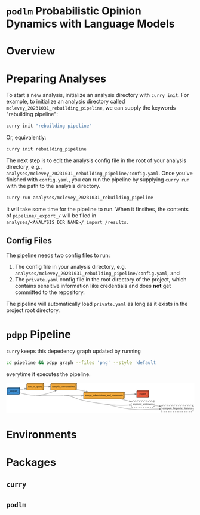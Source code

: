 # `podlm` Probabilistic Opinion Dynamics with Language Models

# Overview

# Preparing Analyses

To start a new analysis, initialize an analysis directory with `curry init`. For example, to initialize an analysis directory called `mclevey_20231031_rebuilding_pipeline`, we can supply the keywords "rebuilding pipeline":

```bash
curry init "rebuilding pipeline"
```

Or, equivalently:

```bash
curry init rebuilding_pipeline
```
 
The next step is to edit the analysis config file in the root of your analysis directory, e.g., `analyses/mclevey_20231031_rebuilding_pipeline/config.yaml`. Once you've finished with `config.yaml`, you can run the pipeline by supplying `curry run` with the path to the analysis directory. 

```bash
curry run analyses/mclevey_20231031_rebuilding_pipeline
```

It will take some time for the pipeline to run. When it finsihes, the contents of `pipeline/_export_/` will be filed in `analyses/<ANALYSIS_DIR_NAME>/_import_/results`.

## Config Files

The pipeline needs two config files to run:

1. The config file in your analysis directory, e.g. `analyses/mclevey_20231031_rebuilding_pipeline/config.yaml`, and
2. The `private.yaml` config file in the root directory of the project, which contains sensitive information like credentials and does **not** get committed to the repository.

The pipeline will automatically load `private.yaml` as long as it exists in the project root directory.

# `pdpp` Pipeline

`curry` keeps this depedency graph updated by running

```bash
cd pipeline && pdpp graph --files 'png' --style 'default
```

everytime it executes the pipeline. 

![](pipeline/dependencies_sparse.png)

# Environments

# Packages

## `curry`

## `podlm`



